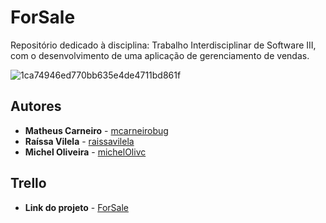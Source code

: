 # ForSale
Repositório dedicado à disciplina: Trabalho Interdisciplinar de Software III, com o desenvolvimento de uma aplicação de gerenciamento de vendas.

![1ca74946ed770bb635e4de4711bd861f](https://user-images.githubusercontent.com/30940498/64278794-f4d64980-cf23-11e9-8473-88100b6786f0.gif)

## Autores

* **Matheus Carneiro** - [mcarneirobug](https://github.com/mcarneirobug)
* **Raíssa Vilela** - [raissavilela](https://github.com/raissavilela)
* **Michel Oliveira** - [michelOlivc](https://github.com/michelOlivc)

## Trello

* **Link do projeto** - [ForSale](https://trello.com/forsaleanalytics/home)
